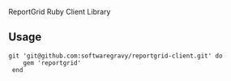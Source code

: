 ReportGrid Ruby Client Library

Usage
-----
    git 'git@github.com:softwaregravy/reportgrid-client.git' do  
        gem 'reportgrid' 
     end                 

